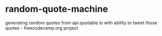 # random-quote-machine
generating random quotes from api.quotable.io with ability to tweet those quotes - freecodecamp.org project
